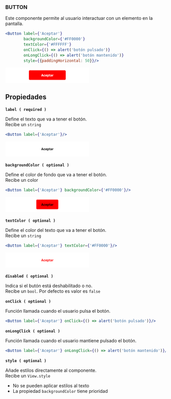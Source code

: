 ### BUTTON

Este componente permite al usuario interactuar con un elemento en la pantalla.

```jsx
<Button label={'Aceptar'}
		backgroundColor={'#FF0000'}
		textColor={'#FFFFFF'}
		onClick={() => alert('botón pulsado')}
		onLongClick={() => alert('botón mantenido')}
		style={{paddingHorizontal: 50}}/>
```
![comp_button_example](../assets/2_PROTOTYPE/comp_button/comp_button_example.png)

**Propiedades**
-

**`label ( required )`**

Define el texto que va a tener el botón.
<br>
Recibe un `string`
```jsx
<Button label={'Aceptar'}/>
```
![comp_button](../assets/2_PROTOTYPE/comp_button/comp_button.png)

**`backgroundColor ( optional )`**

Define el color de fondo que va a tener el botón.
<br>
Recibe un color
```jsx
<Button label={'Aceptar'} backgroundColor={'#FF0000'}/>
```
![comp_button_backgroundColor](../assets/2_PROTOTYPE/comp_button/comp_button_backgroundColor.png)

<div style="page-break-after: always;"></div>

**`textColor ( optional )`**

Define el color del texto que va a tener el botón.
<br>
Recibe un `string`
```jsx
<Button label={'Aceptar'} textColor={'#FF0000'}/>
```
![comp_button_textColor](../assets/2_PROTOTYPE/comp_button/comp_button_textColor.png)

**`disabled ( optional )`**

Indica si el butón está deshabilitado o no.
<br>
Recibe un `bool`. Por defecto es valor es `false`

**`onClick ( optional )`**

Función llamada cuando el usuario pulsa el botón.
```jsx
<Button label={'Aceptar'} onClick={() => alert('botón pulsado')}/>
```

**`onLongClick ( optional )`**

Función llamada cuando el usuario mantiene pulsado el botón.
```jsx
<Button label={'Aceptar'} onLongClick={() => alert('botón mantenido')}/>
```

**`style ( optional )`**

Añade estilos directamente al componente.
<br>
Recibe un `View.style`
- No se pueden aplicar estilos al texto
- La propiedad `backgroundColor` tiene prioridad

<div style="page-break-after: always;"></div>